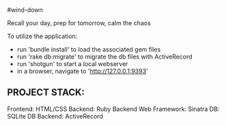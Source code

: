 #wind-down

Recall your day, prep for tomorrow, calm the chaos

To utilize the application:

- run 'bundle install' to load the associated gem files
- run 'rake db:migrate' to migrate the db files with ActiveRecord
- run 'shotgun' to start a local webserver
- in a browser, navigate to 'http://127.0.0.1:9393'

PROJECT STACK:
------------------------------
Frontend: HTML/CSS
Backend: Ruby
Backend Web Framework: Sinatra
DB: SQLite
DB Backend: ActiveRecord
